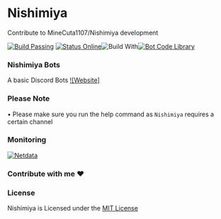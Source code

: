 # Nishimiya
Contribute to MineCuta1107/Nishimiya development 

[![Build Passing](https://img.shields.io/badge/build-Passing%20-green.svg?style=flat)](https://nishimiya.minecuta.com) [![Status Online](https://img.shields.io/badge/status-Online%20-brightgreen.svg?style=flat)](https://stats.uptimerobot.com/D83mDfBoDz)![Build With](https://forthebadge.com/images/badges/built-with-love.svg)[![Bot Code Library](https://img.shields.io/badge/code-discord.js-yellowgreen.svg)](https://discord.js.org/#/) 

### Nishimiya Bots
A basic Discord Bots 
[![Website]](https://nishimiya.minecuta.net/)

### Please Note
•  Please make sure you run the help command as `Nishimiya` requires a certain channel

### Monitoring
<a href="http://81.169.230.19:19999/#menu_system;theme=slate">
<img src="https://cdn.discordapp.com/attachments/396964573007052800/549687338352115715/netdata.gif" alt="Netdata"/></a>

### Contribute with me ❤

### License
Nishimiya is Licensed under the [MIT License](https://github.com/MineCuta1107/Nishimiya/blob/master/LICENSE)
